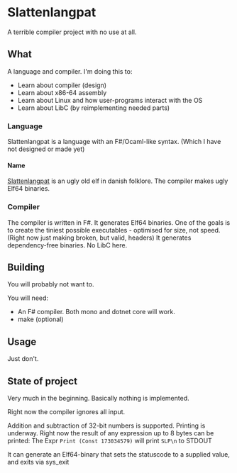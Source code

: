 # Slattenlangpat
A terrible compiler project with no use at all.

## What
A language and compiler.
I'm doing this to:
* Learn about compiler (design)
* Learn about x86-64 assembly
* Learn about Linux and how user-programs interact with the OS
* Learn about LibC (by reimplementing needed parts)

### Language
Slattenlangpat is a language with an F\#/Ocaml-like syntax. (Which I have not designed or made yet)

#### Name
[Slattenlangpat](https://da.wikipedia.org/wiki/Slattenpatten) is an ugly old elf in danish folklore.
The compiler makes ugly Elf64 binaries.

### Compiler
The compiler is written in F\#.
It generates Elf64 binaries.
One of the goals is to create the tiniest possible executables - optimised for size, not speed. (Right now just making broken, but valid, headers)
It generates dependency-free binaries. No LibC here.



## Building
You will probably not want to.

You will need:
* An F\# compiler. Both mono and dotnet core will work.
* make (optional)

## Usage
Just don't.


## State of project
Very much in the beginning. Basically nothing is implemented.

Right now the compiler ignores all input.

Addition and subtraction of 32-bit numbers is supported.
Printing is underway. Right now the result of any expression up to 8 bytes can be printed:
The Expr `Print (Const 173034579)` will print `SLP\n` to STDOUT


It can generate an Elf64-binary that sets the statuscode to a supplied value, and exits via sys_exit
